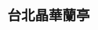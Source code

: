 ---
title: "台北晶華蘭亭"
description: "台北晶華蘭亭"
layout: shop
keywords:
  - 美食競賽
  - 台灣美食
  - 美食精選
datePublished: "2025-06-30"
dateModified: "2025-07-07"
city: "台北市"
district: "中山區"
address: "台北市中山區中山北路二段39巷3號"
phone: "0225215000#3680"
geo: "25.054188522340223, 121.52424008371192"
google_map: "https://maps.app.goo.gl/48jZuEnSb5hXnG729"
footinder: "https://footinder.com.tw/%E5%8F%B0%E5%8C%97%E5%B8%82%E4%B8%AD%E5%B1%B1%E5%8D%80/52645/"
official: "https://www.regenttaiwan.com/dining/lan-ting"
award:
  - name: "500盤"
    year: "2024"
    entries:
      - dishes:
          - "四季豆捲餅"
          - "東坡肉"

---